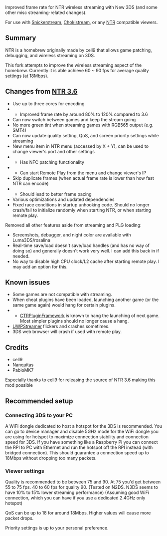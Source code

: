 Improved frame rate for NTR wireless streaming with New 3DS (and some other misc streaming-related changes).

For use with [Snickerstream](https://github.com/RattletraPM/Snickerstream), [Chokistream](https://github.com/Eiim/Chokistream), or any [NTR](https://www.gamebrew.org/wiki/NTRViewer_3DS) compatible viewers.

## Summary

NTR is a homebrew originally made by cell9 that allows game patching, debugging, and wireless streaming on 3DS.

This fork attempts to improve the wireless streaming aspect of the homebrew. Currently it is able achieve 60 ~ 90 fps for average quality settings (at 18Mbps).

## Changes from [NTR 3.6](https://github.com/44670/NTR)

- Use up to three cores for encoding
- - Improved frame rate by around 80% to 120% compared to 3.6
- Can now switch between games and keep the stream going
- No more green tint when streaming games with RGB565 output (e.g. SMT4)
- Can now update quality setting, QoS, and screen priority settings while streaming
- New menu item in NTR menu (accessed by X + Y), can be used to change viewer's port and other settings
- - Has NFC patching functionality
- - Can start Remote Play from the menu and change viewer's IP
- Skip duplicate frames (when actual frame rate is lower than how fast NTR can encode)
- - Should lead to better frame pacing
- Various optimizations and updated dependencies
- Fixed race conditions in startup unhooking code. Should no longer crash/fail to initialize randomly when starting NTR, or when starting remote play.

Removed all other features aside from streaming and PLG loading:

- Screenshots, debugger, and night color are available with Luma3DS/rosalina
- Real-time save/load doesn't save/load handles (and has no way of doing so) and generally doesn't work very well. I can add this back in if needed.
- No way to disable high CPU clock/L2 cache after starting remote play. I may add an option for this.

## Known issues

- Some games are not compatible with streaming.
- When cheat plugins have been loaded, launching another game (or the same game again) would hang for certain plugins.
- - [CTRPluginFramework](https://github.com/Nanquitas/CTRPluginFramework-BlankTemplate) is known to hang the launching of next game. Most simpler plugins should no longer cause a hang.
- [UWPStreamer](https://github.com/toolboc/UWPStreamer) flickers and crashes sometimes.
- 3DS web browser will crash if used with remote play.

## Credits

- cell9
- Nanquitas
- PabloMK7

Especially thanks to cell9 for releasing the source of NTR 3.6 making this mod possible


## Recommended setup

### Connecting 3DS to your PC

A WiFi dongle dedicated to host a hotspot for the 3DS is recommended. You can go to device manager and disable 5GHz mode for the WiFi dongle you are using for hotspot to maximize connection stability and connection speed for 3DS. If you have something like a Raspberry Pi you can connect the RPI to PC with Ethernet and run the hotspot off the RPI instead (with bridged connection). This should guarantee a connection speed up to 18Mbps without dropping too many packets.

### Viewer settings

Quality is recommended to be between 75 and 90. At 75 you'd get between 55 to 75 fps. 40 to 60 fps for quality 90. (Tested on N2DS. N3DS seems to have 10% to 15% lower streaming performance) (Assuming good WiFi connection, which you can have if you use a dedicated 2.4GHz only hotspot)

QoS can be up to 18 for around 18Mbps. Higher values will cause more packet drops.

Priority settings is up to your personal preference.
